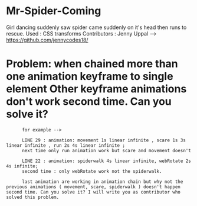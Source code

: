 # Mr-Spider-Coming

Girl dancing suddenly saw spider came suddenly on it's head then runs to rescue.
Used : CSS transforms 
Contributors : Jenny Uppal --> https://github.com/jennycodes18/
 
# Problem: when chained more than one animation keyframe to single element Other keyframe animations don't work second time. Can you solve it?
          for example -->
          
          LINE 29 : animation: movement 1s linear infinite , scare 1s 3s linear infinite , run 2s 4s linear infinite ;
          next time only run animation work but scare and movement doesn't
          
          LINE 22 : animation: spiderwalk 4s linear infinite, webRotate 2s 4s infinite;
          second time : only webRotate work not the spiderwalk.
          
          last animation are working in animation chain but why not the previous animations ( movement, scare, spiderwalk ) doesn't happen second time. Can you solve it? I will write you as contributor who solved this problem.
